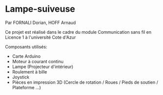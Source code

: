 # Lampe-suiveuse
Par FORNALI Dorian, HOFF Arnaud

Ce projet est réalisé dans le cadre du module Communication sans fil en Licence 1 à l'université Cote d'Azur



Composants utilisés:

- Carte Arduino
- Moteur à courant continu
- Lampe (Projecteur d'intérieur)
- Roulement à bille
- Joystick
- Pièces en impression 3D (Cercle de rotation / Roues / Pieds de soutien / Plateforme ...)
